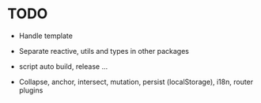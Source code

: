 # TODO

- Handle template

- Separate reactive, utils and types in other packages
- script auto build, release ...

- Collapse, anchor, intersect, mutation, persist (localStorage), i18n, router plugins
